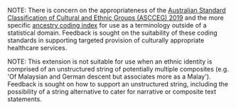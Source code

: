 NOTE: There is concern on the appropriateness of the [Australian Standard Classification of Cultural and Ethnic Groups (ASCCEG) 2019](https://www.abs.gov.au/statistics/classifications/australian-standard-classification-cultural-and-ethnic-groups-ascceg/2019) and the more specific [ancestry coding index](https://www.abs.gov.au/statistics/classifications/australian-standard-classification-cultural-and-ethnic-groups-ascceg/2019#index-for-coding-responses) for use as a terminology outside of a statistical domain. Feedback is sought on the suitability of these coding standards in supporting targeted provision of culturally appropriate healthcare services.

NOTE: This extension is not suitable for use when an ethnic identity is comprised of an unstructured string of potentially multiple composites (e.g. 'Of Malaysian and German descent but associates more as a Malay'). Feedback is sought on how to support an unstructured string, including the possibility of a string alternative to cater for narrative or composite text statements.
